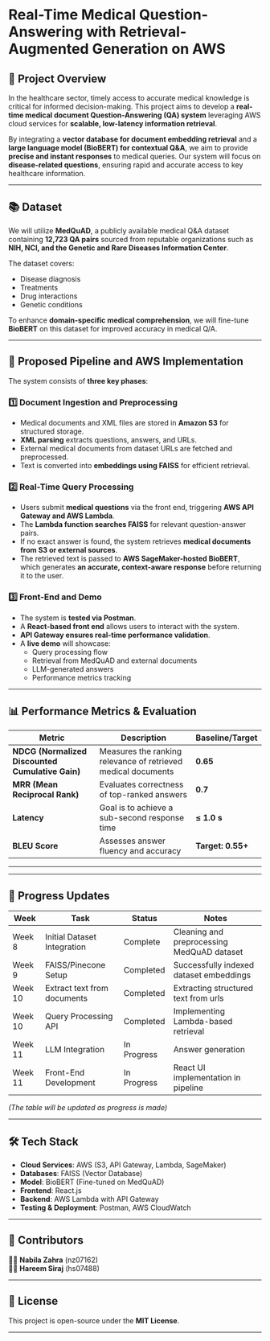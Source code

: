 # Real-Time Medical Question-Answering with Retrieval-Augmented Generation on AWS

## 🔬 Project Overview

In the healthcare sector, timely access to accurate medical knowledge is critical for informed decision-making. This project aims to develop a **real-time medical document Question-Answering (QA) system** leveraging AWS cloud services for **scalable, low-latency information retrieval**. 

By integrating a **vector database for document embedding retrieval** and a **large language model (BioBERT) for contextual Q&A**, we aim to provide **precise and instant responses** to medical queries. Our system will focus on **disease-related questions**, ensuring rapid and accurate access to key healthcare information.

---

## 📚 Dataset

We will utilize **MedQuAD**, a publicly available medical Q&A dataset containing **12,723 QA pairs** sourced from reputable organizations such as **NIH, NCI, and the Genetic and Rare Diseases Information Center**. 

The dataset covers:
- Disease diagnosis
- Treatments
- Drug interactions
- Genetic conditions

To enhance **domain-specific medical comprehension**, we will fine-tune **BioBERT** on this dataset for improved accuracy in medical Q/A.

---

## 🚀 Proposed Pipeline and AWS Implementation

The system consists of **three key phases**:

### 1️⃣ **Document Ingestion and Preprocessing**
- Medical documents and XML files are stored in **Amazon S3** for structured storage.
- **XML parsing** extracts questions, answers, and URLs.
- External medical documents from dataset URLs are fetched and preprocessed.
- Text is converted into **embeddings using FAISS** for efficient retrieval.

### 2️⃣ **Real-Time Query Processing**
- Users submit **medical questions** via the front end, triggering **AWS API Gateway and AWS Lambda**.
- The **Lambda function searches FAISS** for relevant question-answer pairs.
- If no exact answer is found, the system retrieves **medical documents from S3 or external sources**.
- The retrieved text is passed to **AWS SageMaker-hosted BioBERT**, which generates **an accurate, context-aware response** before returning it to the user.

### 3️⃣ **Front-End and Demo**
- The system is **tested via Postman**.
- A **React-based front end** allows users to interact with the system.
- **API Gateway ensures real-time performance validation**.
- A **live demo** will showcase:
  - Query processing flow
  - Retrieval from MedQuAD and external documents
  - LLM-generated answers
  - Performance metrics tracking

---

## 📊 Performance Metrics & Evaluation

| Metric  | Description | Baseline/Target |
|---------|------------|----------------|
| **NDCG (Normalized Discounted Cumulative Gain)** | Measures the ranking relevance of retrieved medical documents | **0.65** |
| **MRR (Mean Reciprocal Rank)** | Evaluates correctness of top-ranked answers | **0.7** |
| **Latency** | Goal is to achieve a sub-second response time | **≤ 1.0 s** |
| **BLEU Score** | Assesses answer fluency and accuracy | **Target: 0.55+** |

---

<!-- ## ⏳ Proposed Schedule and Milestones

| Week | Phase | Milestone |
|------|-------|-----------|
| **1-3**  | Phase 1 | Initial Setup and Dataset Integration |
| **4-6**  | Phase 2 | Query Processing and API Development |
| **7-9**  | Phase 3 | Front-End Development and Real-Time Testing |
| **10-12** | Phase 4 | Performance Evaluation, Optimization | -->

---

## 📅 Progress Updates

| Week | Task | Status | Notes |
|------|------|--------|-------|
| Week 8  | Initial Dataset Integration | Complete | Cleaning and preprocessing MedQuAD dataset |
| Week 9  | FAISS/Pinecone Setup | Completed | Successfully indexed dataset embeddings |
| Week 10 | Extract text from documents | Completed | Extracting structured text from urls |
| Week 10 | Query Processing API | Completed | Implementing Lambda-based retrieval |
| Week 11 | LLM Integration | In Progress | Answer generation |
| Week 11 | Front-End Development | In Progress | React UI implementation in pipeline |


*(The table will be updated as progress is made)*

---

## 🛠 Tech Stack

- **Cloud Services**: AWS (S3, API Gateway, Lambda, SageMaker)
- **Databases**: FAISS (Vector Database)
- **Model**: BioBERT (Fine-tuned on MedQuAD)
- **Frontend**: React.js
- **Backend**: AWS Lambda with API Gateway
- **Testing & Deployment**: Postman, AWS CloudWatch

---

## 📢 Contributors

👩‍💻 **Nabila Zahra** (nz07162)  
👩‍💻 **Hareem Siraj** (hs07488)

---

## 📜 License

This project is open-source under the **MIT License**. 

---

